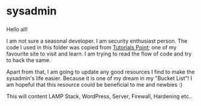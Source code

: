 # sysadmin

###

Hello all! 

I am not sure a seasonal developer. I am security enthusiast person. The code I used in this folder was copied from [Tutorials Point](https://www.tutorialspoint.com/); one of my favourite site to visit and learn. I am trying to read the flow of code and try to hack the same. 

Apart from that, I am going to update any good resources I find to make the sysadmin's life easier. Because it is one of my dream in my "Bucket List"! I am hopeful that this resource could be beneficial to me and newbies :) 

This will content LAMP Stack, WordPress, Server, Firewall, Hardening etc.. 